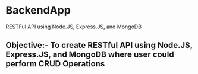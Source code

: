 # BackendApp
RESTFul API using Node.JS, Express.JS, and MongoDB

## Objective:- To create RESTful API using Node.JS, Express.JS, and MongoDB where user could perform CRUD Operations
